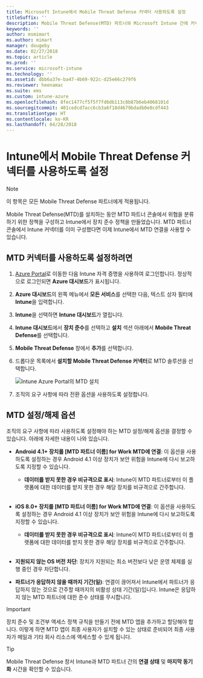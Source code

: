 ```yaml
---
title: Microsoft Intune에서 Mobile Threat Defense 커넥터 사용하도록 설정
titleSuffix: ''
description: Mobile Threat Defense(MTD) 파트너와 Microsoft Intune 간에 커넥터를 사용하도록 설정합니다.
keywords: ''
author: msmimart
ms.author: mimart
manager: dougeby
ms.date: 02/27/2018
ms.topic: article
ms.prod: ''
ms.service: microsoft-intune
ms.technology: ''
ms.assetid: dbb6a37e-ba47-4b69-922c-d25e66c279f6
ms.reviewer: heenamac
ms.suite: ems
ms.custom: intune-azure
ms.openlocfilehash: 8fec1477cf5f5f7fd6db113c8b87b6eb4068101d
ms.sourcegitcommit: 401cedcd7acc6cb3a6f18d4679bdadb0e0cdf443
ms.translationtype: HT
ms.contentlocale: ko-KR
ms.lasthandoff: 04/28/2018
---
```

# <a name="enable-the-mobile-threat-defense-connector-in-intune"></a>Intune에서 Mobile Threat Defense 커넥터를 사용하도록 설정

> [!NOTE] 
> 이 항목은 모든 Mobile Threat Defense 파트너에게 적용됩니다.

Mobile Threat Defense(MTD)를 설치하는 동안 MTD 파트너 콘솔에서 위협을 분류하기 위한 정책을 구성하고 Intune에서 장치 준수 정책을 만들었습니다. MTD 파트너 콘솔에서 Intune 커넥터를 이미 구성했다면 이제 Intune에서 MTD 연결을 사용할 수 있습니다.

## <a name="to-enable-the-mtd-connector"></a>MTD 커넥터를 사용하도록 설정하려면

1. [Azure Portal](https://portal.azure.com)로 이동한 다음 Intune 자격 증명을 사용하여 로그인합니다. 정상적으로 로그인되면 **Azure 대시보드**가 표시됩니다.

2. **Azure 대시보드**의 왼쪽 메뉴에서 **모든 서비스**를 선택한 다음, 텍스트 상자 필터에 **Intune**을 입력합니다.

3. **Intune**을 선택하면 **Intune 대시보드**가 열립니다.

4. **Intune 대시보드**에서 **장치 준수**를 선택하고 **설치** 섹션 아래에서 **Mobile Threat Defense**를 선택합니다.

5. **Mobile Threat Defense** 창에서 **추가**를 선택합니다.

6. 드롭다운 목록에서 **설치할 Mobile Threat Defense 커넥터**로 MTD 솔루션을 선택합니다.

    ![Intune Azure Portal의 MTD 설치](./media/enable-mtd-connector-1.png)

7. 조직의 요구 사항에 따라 전환 옵션을 사용하도록 설정합니다.

## <a name="mtd-toggle-options"></a>MTD 설정/해제 옵션

조직의 요구 사항에 따라 사용하도록 설정해야 하는 MTD 설정/해제 옵션을 결정할 수 있습니다. 아래에 자세한 내용이 나와 있습니다.

- **Android 4.1+ 장치를 [MTD 파트너 이름] for Work MTD에 연결**: 이 옵션을 사용하도록 설정하는 경우 Android 4.1 이상 장치가 보안 위험을 Intune에 다시 보고하도록 지정할 수 있습니다.
    - **데이터를 받지 못한 경우 비규격으로 표시**: Intune이 MTD 파트너로부터 이 플랫폼에 대한 데이터를 받지 못한 경우 해당 장치를 비규격으로 간주합니다.
<br></br>
- **iOS 8.0+ 장치를 [MTD 파트너 이름] for Work MTD에 연결**: 이 옵션을 사용하도록 설정하는 경우 Android 4.1 이상 장치가 보안 위험을 Intune에 다시 보고하도록 지정할 수 있습니다.
    - **데이터를 받지 못한 경우 비규격으로 표시**: Intune이 MTD 파트너로부터 이 플랫폼에 대한 데이터를 받지 못한 경우 해당 장치를 비규격으로 간주합니다.
<br></br>
- **지원되지 않는 OS 버전 차단**: 장치가 지원되는 최소 버전보다 낮은 운영 체제를 실행 중인 경우 차단합니다.

- **파트너가 응답하지 않을 때까지 기간(일)**: 연결이 끊어져서 Intune에서 파트너가 응답하지 않는 것으로 간주할 때까지의 비활성 상태 기간(일)입니다. Intune은 응답하지 않는 MTD 파트너에 대한 준수 상태를 무시합니다.

> [!IMPORTANT] 
> 장치 준수 및 조건부 액세스 정책 규칙을 만들기 전에 MTD 앱을 추가하고 할당해야 합니다. 이렇게 하면 MTD 앱이 최종 사용자가 설치할 수 있는 상태로 준비되어 최종 사용자가 메일과 기타 회사 리소스에 액세스할 수 있게 됩니다.

> [!TIP]
> Mobile Threat Defense 창서 Intune과 MTD 파트너 간의 **연결 상태** 및 **마지막 동기화** 시간을 확인할 수 있습니다.
